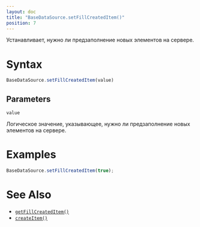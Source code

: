```yaml
---
layout: doc
title: "BaseDataSource.setFillCreatedItem()"
position: 7
---
```


Устанавливает, нужно ли предзаполнение новых элементов на сервере.

# Syntax

```js
BaseDataSource.setFillCreatedItem(value)
```

## Parameters

`value`

Логическое значение, указывающее, нужно ли предзаполнение новых элементов на сервере.

# Examples

```js
BaseDataSource.setFillCreatedItem(true);
```

# See Also

* [`getFillCreatedItem()`](../BaseDataSource.getFillCreatedItem/)
* [`createItem()`](../BaseDataSource.createItem/)
